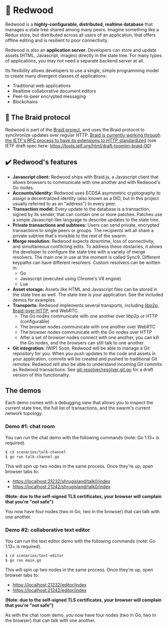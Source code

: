 
# 🌲 Redwood

Redwood is a **highly-configurable, distributed, realtime database** that manages a state tree shared among many peers.  Imagine something like a Redux store, but distributed across all users of an application, that offers offline editing and is resilient to poor connectivity.

Redwood is also an **application server**.  Developers can store and update assets (HTML, Javascript, images) directly in the state tree.  For many types of applications, you may not need a separate backend server at all.

Its flexibility allows developers to use a single, simple programming model to create many divergent classes of applications:
- Traditional web applications
- Realtime collaborative document editors
- Peer-to-peer encrypted messaging
- Blockchains

## 🧬 The Braid protocol

Redwood is part of the [Braid project](https://braid.news), and uses the Braid protocol to synchronize updates over regular HTTP.  [Braid is currently working through the IETF's RFC process to have its extensions to HTTP standardized](https://github.com/braid-work/braid-spec)  (see IETF draft spec here: <https://tools.ietf.org/html/draft-toomim-braid-00>)

## ✔️ Redwood's features

- **Javascript client:** Redwood ships with Braid.js, a Javascript client that allows browsers to communicate with one another and with Redwood's Go nodes.
- **Accounts/identity:** Redwood uses ECDSA asymmetric cryptography to assign a decentralized identity (also known as a DID, but in this project usually referred to as an "address") to every peer.
- **Transaction model:** Every update to the database is a transaction, signed by its sender, that can contain one or more patches.  Patches use a simple Javascript-like language to describe updates to the state tree.
- **Private transactions and subtrees:** Users can send private, encrypted transactions to single peers or groups.  The recipients will all share a private subtree that's invisible to the rest of the swarm.
- **Merge resolution:** Redwood expects downtime, loss of connectivity, and simultaneous conflicting edits.  To address these obstacles, it allows the developer to configure the state tree with a variety of merge resolvers.  The main one in use at the moment is called Sync9.  Different keypaths can have different resolvers.  Custom resolvers can be written in:
    - Go
    - Javascript (executed using Chrome's V8 engine)
    - Lua
- **Asset storage:** Assets like HTML and Javascript files can be stored in the state tree as well.  The state tree _is_ your application.  See the included demos for examples.
- **Transports:** Redwood implements several transports, including [libp2p](https://libp2p.io), [Braid-over-HTTP](https://braid.news), and WebRTC.
    - The Go nodes communicate with one another over libp2p or HTTP (configurable)
    - The browser nodes communicate with one another over WebRTC
    - The browser nodes communicate with the Go nodes over HTTP
    - After a set of browser nodes connect with one another, you can kill the Go nodes, and the browsers can still talk to one another.
- **Git integration:** (WIP) Soon, Redwood will be able to manage a Git repository for you.  When you push updates to the code and assets in your application, commits will be created and pushed to traditional Git remotes.  Redwood will also be able to understand incoming Git commits as Redwood transactions.  See [git-resolver/resolver.git.go](https://github.com/brynbellomy/redwood/blob/master/git-resolver/resolver.git.go) for a draft version of this functionality.


## The demos

Each demo comes with a debugging view that allows you to inspect the current state tree, the full list of transactions, and the swarm's current network topology.

### Demo #1: chat room

You can run the chat demo with the following commands (note: Go 1.13+ is required).

```sh
$ cd scenarios/talk-channel
$ go run talk-channel.go
```

This will spin up two nodes in the same process.  Once they're up, open browser tabs to:
- <https://localhost:21232/shrugisland/talk0/index>
- <https://localhost:21242/shrugisland/talk0/index>

**(Note: due to the self-signed TLS certificates, your browser will complain that you're "not safe")**

You now have four nodes (two in Go, two in the browser) that can talk with one another.

### Demo #2: collaborative text editor

You can run the text editor demo with the following commands (note: Go 1.13+ is required).

```sh
$ cd scenarios/text-editor
$ go run main.go
```

This will spin up two nodes in the same process.  Once they're up, open browser tabs to:
- <https://localhost:21232/editor/index>
- <https://localhost:21242/editor/index>

**(Note: due to the self-signed TLS certificates, your browser will complain that you're "not safe")**

As with the chat room demo, you now have four nodes (two in Go, two in the browser) that can talk with one another.



